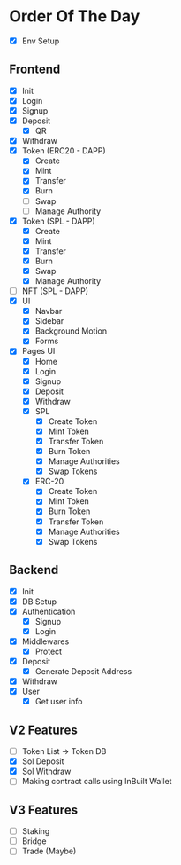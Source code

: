 # Order Of The Day

- [x] Env Setup

## Frontend

- [x] Init
- [x] Login
- [x] Signup
- [x] Deposit
  - [x] QR
- [x] Withdraw
- [x] Token (ERC20 - DAPP)
  - [x] Create
  - [x] Mint
  - [x] Transfer
  - [x] Burn
  - [ ] Swap
  - [ ] Manage Authority
- [x] Token (SPL - DAPP)
  - [x] Create
  - [x] Mint
  - [x] Transfer
  - [x] Burn
  - [x] Swap
  - [x] Manage Authority
- [ ] NFT (SPL - DAPP)
- [x] UI
  - [x] Navbar
  - [x] Sidebar
  - [x] Background Motion
  - [x] Forms
- [x] Pages UI
  - [x] Home
  - [x] Login
  - [x] Signup
  - [x] Deposit
  - [x] Withdraw
  - [x] SPL
    - [x] Create Token
    - [x] Mint Token
    - [x] Transfer Token
    - [x] Burn Token
    - [x] Manage Authorities
    - [x] Swap Tokens
  - [x] ERC-20
    - [x] Create Token
    - [x] Mint Token
    - [x] Burn Token
    - [x] Transfer Token
    - [x] Manage Authorities
    - [x] Swap Tokens

## Backend

- [x] Init
- [x] DB Setup
- [x] Authentication
  - [x] Signup
  - [x] Login
- [x] Middlewares
  - [x] Protect
- [x] Deposit
  - [x] Generate Deposit Address
- [x] Withdraw
- [x] User
  - [x] Get user info

## V2 Features

- [ ] Token List -> Token DB
- [x] Sol Deposit
- [x] Sol Withdraw
- [ ] Making contract calls using InBuilt Wallet

## V3 Features

- [ ] Staking
- [ ] Bridge
- [ ] Trade (Maybe)
